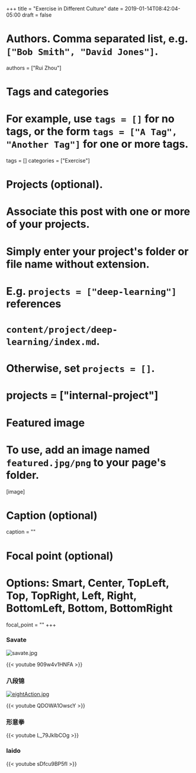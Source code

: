 +++
title = "Exercise in Different Culture"
date = 2019-01-14T08:42:04-05:00
draft = false

# Authors. Comma separated list, e.g. `["Bob Smith", "David Jones"]`.
authors = ["Rui Zhou"]

# Tags and categories
# For example, use `tags = []` for no tags, or the form `tags = ["A Tag", "Another Tag"]` for one or more tags.
tags = []
categories = ["Exercise"]

# Projects (optional).
#   Associate this post with one or more of your projects.
#   Simply enter your project's folder or file name without extension.
#   E.g. `projects = ["deep-learning"]` references
#   `content/project/deep-learning/index.md`.
#   Otherwise, set `projects = []`.
# projects = ["internal-project"]

# Featured image
# To use, add an image named `featured.jpg/png` to your page's folder.
[image]
  # Caption (optional)
  caption = ""

  # Focal point (optional)
  # Options: Smart, Center, TopLeft, Top, TopRight, Left, Right, BottomLeft, Bottom, BottomRight
  focal_point = ""
+++

### Savate

![savate.jpg](https://a.photo/images/2019/01/14/savate.jpg)

{{< youtube 909w4v1HNFA >}}

### 八段锦

[![eightAction.jpg](https://a.photo/images/2019/01/14/eightAction.jpg)](https://a.photo/image/BQGG9)

{{< youtube QDOWA1OwscY >}}

### 形意拳

{{< youtube L_79JklbCOg >}}

### Iaido

{{< youtube sDfcu9BP5fI >}}
